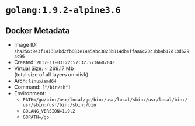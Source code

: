 # `golang:1.9.2-alpine3.6`

## Docker Metadata

- Image ID: `sha256:9e3f14138abd2fb683e1445abc3823b814db4ffaa6c20c1bb4b17d13d629ac96`
- Created: `2017-11-03T22:57:32.573668704Z`
- Virtual Size: ~ 269.17 Mb  
  (total size of all layers on-disk)
- Arch: `linux`/`amd64`
- Command: `["/bin/sh"]`
- Environment:
  - `PATH=/go/bin:/usr/local/go/bin:/usr/local/sbin:/usr/local/bin:/usr/sbin:/usr/bin:/sbin:/bin`
  - `GOLANG_VERSION=1.9.2`
  - `GOPATH=/go`
